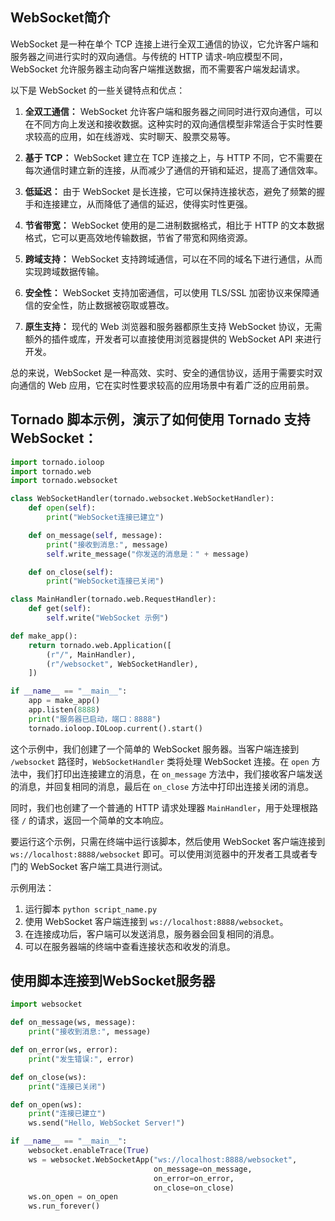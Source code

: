 ## WebSocket简介
WebSocket 是一种在单个 TCP 连接上进行全双工通信的协议，它允许客户端和服务器之间进行实时的双向通信。与传统的 HTTP 请求-响应模型不同，WebSocket 允许服务器主动向客户端推送数据，而不需要客户端发起请求。

以下是 WebSocket 的一些关键特点和优点：

1. **全双工通信：** WebSocket 允许客户端和服务器之间同时进行双向通信，可以在不同方向上发送和接收数据。这种实时的双向通信模型非常适合于实时性要求较高的应用，如在线游戏、实时聊天、股票交易等。

2. **基于 TCP：** WebSocket 建立在 TCP 连接之上，与 HTTP 不同，它不需要在每次通信时建立新的连接，从而减少了通信的开销和延迟，提高了通信效率。

3. **低延迟：** 由于 WebSocket 是长连接，它可以保持连接状态，避免了频繁的握手和连接建立，从而降低了通信的延迟，使得实时性更强。

4. **节省带宽：** WebSocket 使用的是二进制数据格式，相比于 HTTP 的文本数据格式，它可以更高效地传输数据，节省了带宽和网络资源。

5. **跨域支持：** WebSocket 支持跨域通信，可以在不同的域名下进行通信，从而实现跨域数据传输。

6. **安全性：** WebSocket 支持加密通信，可以使用 TLS/SSL 加密协议来保障通信的安全性，防止数据被窃取或篡改。

7. **原生支持：** 现代的 Web 浏览器和服务器都原生支持 WebSocket 协议，无需额外的插件或库，开发者可以直接使用浏览器提供的 WebSocket API 来进行开发。

总的来说，WebSocket 是一种高效、实时、安全的通信协议，适用于需要实时双向通信的 Web 应用，它在实时性要求较高的应用场景中有着广泛的应用前景。
## Tornado 脚本示例，演示了如何使用 Tornado 支持 WebSocket：

```python
import tornado.ioloop
import tornado.web
import tornado.websocket

class WebSocketHandler(tornado.websocket.WebSocketHandler):
    def open(self):
        print("WebSocket连接已建立")

    def on_message(self, message):
        print("接收到消息:", message)
        self.write_message("你发送的消息是：" + message)

    def on_close(self):
        print("WebSocket连接已关闭")

class MainHandler(tornado.web.RequestHandler):
    def get(self):
        self.write("WebSocket 示例")

def make_app():
    return tornado.web.Application([
        (r"/", MainHandler),
        (r"/websocket", WebSocketHandler),
    ])

if __name__ == "__main__":
    app = make_app()
    app.listen(8888)
    print("服务器已启动，端口：8888")
    tornado.ioloop.IOLoop.current().start()
```

这个示例中，我们创建了一个简单的 WebSocket 服务器。当客户端连接到 `/websocket` 路径时，`WebSocketHandler` 类将处理 WebSocket 连接。在 `open` 方法中，我们打印出连接建立的消息，在 `on_message` 方法中，我们接收客户端发送的消息，并回复相同的消息，最后在 `on_close` 方法中打印出连接关闭的消息。

同时，我们也创建了一个普通的 HTTP 请求处理器 `MainHandler`，用于处理根路径 `/` 的请求，返回一个简单的文本响应。

要运行这个示例，只需在终端中运行该脚本，然后使用 WebSocket 客户端连接到 `ws://localhost:8888/websocket` 即可。可以使用浏览器中的开发者工具或者专门的 WebSocket 客户端工具进行测试。

示例用法：
1. 运行脚本 `python script_name.py`
2. 使用 WebSocket 客户端连接到 `ws://localhost:8888/websocket`。
3. 在连接成功后，客户端可以发送消息，服务器会回复相同的消息。
4. 可以在服务器端的终端中查看连接状态和收发的消息。


## 使用脚本连接到WebSocket服务器
```python
import websocket

def on_message(ws, message):
    print("接收到消息:", message)

def on_error(ws, error):
    print("发生错误:", error)

def on_close(ws):
    print("连接已关闭")

def on_open(ws):
    print("连接已建立")
    ws.send("Hello, WebSocket Server!")

if __name__ == "__main__":
    websocket.enableTrace(True)
    ws = websocket.WebSocketApp("ws://localhost:8888/websocket",
                                on_message=on_message,
                                on_error=on_error,
                                on_close=on_close)
    ws.on_open = on_open
    ws.run_forever()

```

